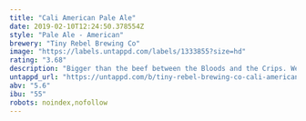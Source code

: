 ```yaml
---
title: "Cali American Pale Ale"
date: 2019-02-10T12:24:50.378554Z
style: "Pale Ale - American"
brewery: "Tiny Rebel Brewing Co"
image: "https://labels.untappd.com/labels/1333855?size=hd"
rating: "3.68"
description: "Bigger than the beef between the Bloods and the Crips. We bring you a beer that's hopped to sh*t. Reppin' from the 'Port to Rodeo Drive. Juicy and fresh, Cali has arrived. West Side! Our American Pale Ale is inspired by the rough and ready of the West Coast. Things aren’t always sunshine and lollipops. Forget Beverley Hills. If you want to see the real West Coast, you need to see the streets of Compton and Westmont. Don’t let the juicy, tropical fruit flavours fool you. This is one big, bad motherlover of an APA. Come and join our gang, homes."
untappd_url: "https://untappd.com/b/tiny-rebel-brewing-co-cali-american-pale-ale/1333855"
abv: "5.6"
ibu: "55"
robots: noindex,nofollow
---
```

